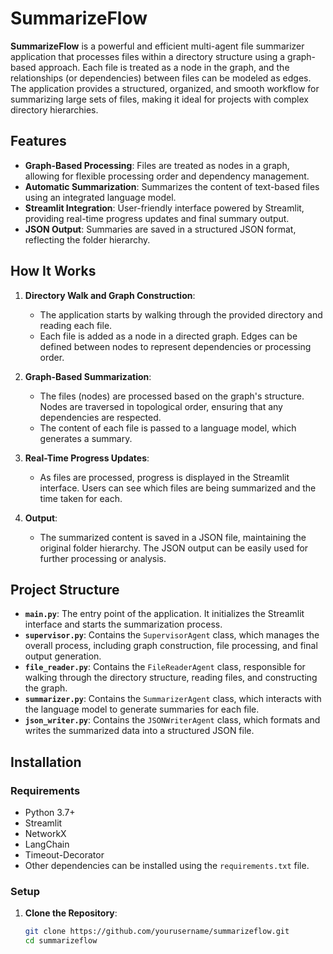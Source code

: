 # SummarizeFlow

**SummarizeFlow** is a powerful and efficient multi-agent file summarizer application that processes files within a directory structure using a graph-based approach. Each file is treated as a node in the graph, and the relationships (or dependencies) between files can be modeled as edges. The application provides a structured, organized, and smooth workflow for summarizing large sets of files, making it ideal for projects with complex directory hierarchies.

## Features

- **Graph-Based Processing**: Files are treated as nodes in a graph, allowing for flexible processing order and dependency management.
- **Automatic Summarization**: Summarizes the content of text-based files using an integrated language model.
- **Streamlit Integration**: User-friendly interface powered by Streamlit, providing real-time progress updates and final summary output.
- **JSON Output**: Summaries are saved in a structured JSON format, reflecting the folder hierarchy.

## How It Works

1. **Directory Walk and Graph Construction**:
   - The application starts by walking through the provided directory and reading each file. 
   - Each file is added as a node in a directed graph. Edges can be defined between nodes to represent dependencies or processing order.

2. **Graph-Based Summarization**:
   - The files (nodes) are processed based on the graph's structure. Nodes are traversed in topological order, ensuring that any dependencies are respected.
   - The content of each file is passed to a language model, which generates a summary.

3. **Real-Time Progress Updates**:
   - As files are processed, progress is displayed in the Streamlit interface. Users can see which files are being summarized and the time taken for each.

4. **Output**:
   - The summarized content is saved in a JSON file, maintaining the original folder hierarchy. The JSON output can be easily used for further processing or analysis.

## Project Structure

- **`main.py`**: The entry point of the application. It initializes the Streamlit interface and starts the summarization process.
- **`supervisor.py`**: Contains the `SupervisorAgent` class, which manages the overall process, including graph construction, file processing, and final output generation.
- **`file_reader.py`**: Contains the `FileReaderAgent` class, responsible for walking through the directory structure, reading files, and constructing the graph.
- **`summarizer.py`**: Contains the `SummarizerAgent` class, which interacts with the language model to generate summaries for each file.
- **`json_writer.py`**: Contains the `JSONWriterAgent` class, which formats and writes the summarized data into a structured JSON file.

## Installation

### Requirements

- Python 3.7+
- Streamlit
- NetworkX
- LangChain
- Timeout-Decorator
- Other dependencies can be installed using the `requirements.txt` file.

### Setup

1. **Clone the Repository**:
   ```bash
   git clone https://github.com/yourusername/summarizeflow.git
   cd summarizeflow
